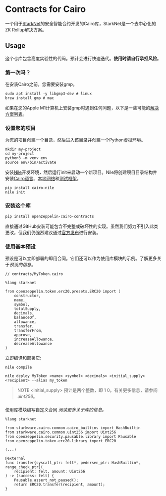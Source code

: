 # Contracts for Cairo
一个用于[StarkNet](https://starkware.co/product/starknet/)的安全智能合约开发的Cairo库，StarkNet是一个去中心化的ZK Rollup解决方案。

## Usage
这个仓库包含高度实验性的代码。预计会进行快速迭代。**使用时请自行承担风险**。

### 第一次吗？
在安装Cairo之前，您需要安装gmp。
```
sudo apt install -y libgmp3-dev # linux
brew install gmp # mac
```

如果在您的Apple M1计算机上安装gmp时遇到任何问题，以下是一些可能的[解决方案列表](https://github.com/OpenZeppelin/nile/issues/22)。


### 设置您的项目
为您的项目创建一个目录，然后进入该目录并创建一个Python虚拟环境。
```
mkdir my-project
cd my-project
python3 -m venv env
source env/bin/activate
```
安装[Nile](https://github.com/OpenZeppelin/nile)开发环境，然后运行init来启动一个新项目。Nile将创建项目目录结构并安装[Cairo语言](https://www.cairo-lang.org/docs/quickstart.html)、[本地网络](https://github.com/Shard-Labs/starknet-devnet/)和[测试框架](https://docs.pytest.org/en/6.2.x/)。
```
pip install cairo-nile
nile init
```

### 安装这个库
```
pip install openzeppelin-cairo-contracts
```
直接通过GitHub安装可能包含不完整或破坏性的实现。虽然我们努力不引入此类更改，但我们仍强烈建议通过[官方发布](https://github.com/OpenZeppelin/cairo-contracts/releases/)进行安装。

### 使用基本预设
预设是可以立即部署的即用合同。它们还可以作为使用库模块的示例。了解更多关于*预设的信息*。
```
// contracts/MyToken.cairo

%lang starknet

from openzeppelin.token.erc20.presets.ERC20 import (
    constructor,
    name,
    symbol,
    totalSupply,
    decimals,
    balanceOf,
    allowance,
    transfer,
    transferFrom,
    approve,
    increaseAllowance,
    decreaseAllowance
)
```
立即编译和部署它:
```
nile compile

nile deploy MyToken <name> <symbol> <decimals> <initial_supply> <recipient> --alias my_token
```

> NOTE
<initial_supply> 预计是两个整数，即 1 0。有关更多信息，请参阅 *uint256*。

### 
使用库模块编写自定义合同
*阅读更多关于库的信息。*
```
%lang starknet

from starkware.cairo.common.cairo_builtins import HashBuiltin
from starkware.cairo.common.uint256 import Uint256
from openzeppelin.security.pausable.library import Pausable
from openzeppelin.token.erc20.library import ERC20

(...)

@external
func transfer{syscall_ptr: felt*, pedersen_ptr: HashBuiltin*, range_check_ptr}(
    recipient: felt, amount: Uint256
) -> (success: felt) {
    Pausable.assert_not_paused();
    return ERC20.transfer(recipient, amount);
}
```